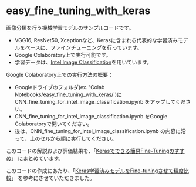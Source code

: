 # easy_fine_tuning_with_keras

画像分類を行う機械学習モデルのサンプルコードです。

* VGG16, ResNet50, Xceptionなど、Kerasに含まれる代表的な学習済みモデルをベースに、ファインチューニングを行っています。
* Google Colaboratory上で実行可能です。
* 学習データは、[Intel Image Classification](https://www.kaggle.com/puneet6060/intel-image-classification)を用いています。

Google Colaboratory上での実行方法の概要：

* Googleドライブのフォルダ(ex. 'Colab Notebooks/easy_fine_tuning_with_keras/')に CNN_fine_tuning_for_intel_image_classification.ipynb をアップしてください。
* CNN_fine_tuning_for_intel_image_classification.ipynb をGoogle Colaboratoryで開いてください。
* 後は、CNN_fine_tuning_for_intel_image_classification.ipynb の内容に沿って、上のセルから順に実行してください。

このコードの解説および評価結果を、「[Kerasでできる簡易Fine-Tuningのすすめ](https://qiita.com/kagiya00/items/311864936f8661b20cb9)」 にまとめています。

このコードの作成にあたり、「[Keras学習済みモデルをFine-tuningさせて精度比較](https://qiita.com/ha9kberry/items/daa2fc330c71485b2c27)」 を参考にさせていただきました。


